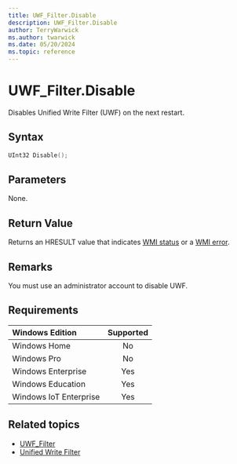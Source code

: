 ```yaml
---
title: UWF_Filter.Disable
description: UWF_Filter.Disable
author: TerryWarwick
ms.author: twarwick
ms.date: 05/20/2024
ms.topic: reference
---
```


# UWF_Filter.Disable

Disables Unified Write Filter (UWF) on the next restart.

## Syntax

```powershell
UInt32 Disable();
```

## Parameters

None.

## Return Value

Returns an HRESULT value that indicates [WMI status](/windows/win32/wmisdk/wmi-non-error-constants) or a [WMI error](/windows/win32/wmisdk/wmi-error-constants).

## Remarks

You must use an administrator account to disable UWF.

## Requirements

| Windows Edition        | Supported |
|:-----------------------|:---------:|
| Windows Home           | No        |
| Windows Pro            | No        |
| Windows Enterprise     | Yes       |
| Windows Education      | Yes       |
| Windows IoT Enterprise | Yes       |

## Related topics

- [UWF_Filter](uwf-filter.md)
- [Unified Write Filter](unified-write-filter.md)
